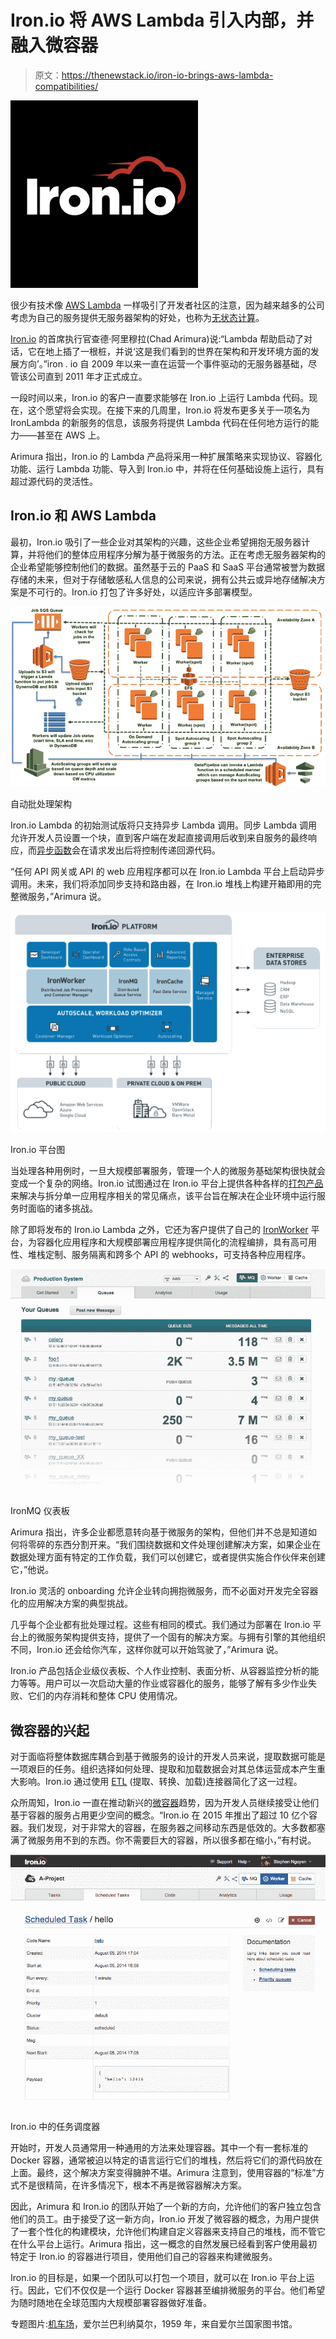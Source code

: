 # Iron.io 将 AWS Lambda 引入内部，并融入微容器

> 原文：<https://thenewstack.io/iron-io-brings-aws-lambda-compatibilities/>

![500x500_Iron_white_logo](img/54715fed2db10bc8159ad4d157ab92fe.png)

很少有技术像 [AWS Lambda](https://aws.amazon.com) 一样吸引了开发者社区的注意，因为越来越多的公司考虑为自己的服务提供无服务器架构的好处，也称为[无状态计算](https://thenewstack.io/year-ahead-stateless-computing/)。

[Iron.io](https://www.iron.io/) 的首席执行官查德·阿里穆拉(Chad Arimura)说:“Lambda 帮助启动了对话，它在地上插了一根桩，并说‘这是我们看到的世界在架构和开发环境方面的发展方向’。”iron . io 自 2009 年以来一直在运营一个事件驱动的无服务器基础，尽管该公司直到 2011 年才正式成立。

一段时间以来，Iron.io 的客户一直要求能够在 Iron.io 上运行 Lambda 代码。现在，这个愿望将会实现。在接下来的几周里，Iron.io 将发布更多关于一项名为 IronLambda 的新服务的信息，该服务将提供 Lambda 代码在任何地方运行的能力——甚至在 AWS 上。

Arimura 指出，Iron.io 的 Lambda 产品将采用一种扩展策略来实现协议、容器化功能、运行 Lambda 功能、导入到 Iron.io 中，并将在任何基础设施上运行，具有超过源代码的灵活性。

## Iron.io 和 AWS Lambda

最初，Iron.io 吸引了一些企业对其架构的兴趣，这些企业希望拥抱无服务器计算，并将他们的整体应用程序分解为基于微服务的方法。正在考虑无服务器架构的企业希望能够控制他们的数据。虽然基于云的 PaaS 和 SaaS 平台通常被誉为数据存储的未来，但对于存储敏感私人信息的公司来说，拥有公共云或异地存储解决方案是不可行的。Iron.io 打包了许多好处，以适应许多部署模型。

[![AWS Lambda Automated Batch Architecture](img/0a515d3e7802e312939ab8d04427e799.png)](https://thenewstack.io/wp-content/uploads/2016/02/SpotBatchArchitectureAutomated.png)

自动批处理架构

Iron.io Lambda 的初始测试版将只支持异步 Lambda 调用。同步 Lambda 调用允许开发人员设置一个块，直到客户端在发起直接调用后收到来自服务的最终响应，而[异步函数](https://aws.amazon.com/articles/5496117154196801)会在请求发出后将控制传递回源代码。

“任何 API 网关或 API 的 web 应用程序都可以在 Iron.io Lambda 平台上启动异步调用。未来，我们将添加同步支持和路由器，在 Iron.io 堆栈上构建开箱即用的完整微服务，”Arimura 说。

[![Iron.io Platform Diagram](img/c39148ab43ce878b37f1fef1869722d5.png)](https://thenewstack.io/wp-content/uploads/2016/02/Platform_Diagram_V5.png)

Iron.io 平台图

当处理各种用例时，一旦大规模部署服务，管理一个人的微服务基础架构很快就会变成一个复杂的网络。Iron.io 试图通过在 Iron.io 平台上提供各种各样的[打包产品](https://www.iron.io/platform/ironmq/)来解决与拆分单一应用程序相关的常见痛点，该平台旨在解决在企业环境中运行服务时面临的诸多挑战。

除了即将发布的 Iron.io Lambda 之外，它还为客户提供了自己的 [IronWorker](https://www.iron.io/platform/ironworker/) 平台，为容器化应用程序和大规模部署应用程序提供简化的流程编排，具有高可用性、堆栈定制、服务隔离和跨多个 API 的 webhooks，可支持各种应用程序。

[![IronMQ Dashboard](img/692fdeb076e4c9e6ad60577d59e84f42.png)](https://thenewstack.io/wp-content/uploads/2016/02/img8026848776023278368.png)

IronMQ 仪表板

Arimura 指出，许多企业都愿意转向基于微服务的架构，但他们并不总是知道如何将零碎的东西分割开来。“我们围绕数据和文件处理创建解决方案，如果企业在数据处理方面有特定的工作负载，我们可以创建它，或者提供实施合作伙伴来创建它，”他说。

Iron.io 灵活的 onboarding 允许企业转向拥抱微服务，而不必面对开发完全容器化的应用解决方案的典型挑战。

几乎每个企业都有批处理过程。这些有相同的模式。我们通过为部署在 Iron.io 平台上的微服务架构提供支持，提供了一个固有的解决方案。与拥有引擎的其他组织不同，Iron.io 还会给你汽车，这样你就可以开始驾驶了，”Arimura 说。

Iron.io 产品包括企业级仪表板、个人作业控制、表面分析、从容器监控分析的能力等等。用户可以一次启动大量的作业或容器化的服务，能够了解有多少作业失败、它们的内存消耗和整体 CPU 使用情况。

## 微容器的兴起

对于面临将整体数据库耦合到基于微服务的设计的开发人员来说，提取数据可能是一项艰巨的任务。组织选择如何处理、提取和加载数据会对其总体运营成本产生重大影响。Iron.io 通过使用 [ETL](https://docs.oracle.com/cd/E41507_01/epm91pbr3/eng/epm/penw/concept_UnderstandingETLinEPM-99113c.html) (提取、转换、加载)连接器简化了这一过程。

众所周知，Iron.io 一直在推动新兴的[微容器](https://thenewstack.io/microcontainers-iron-ios-new-hack-shrink-docker-containers/)趋势，因为开发人员继续接受让他们基于容器的服务占用更少空间的概念。“Iron.io 在 2015 年推出了超过 10 亿个容器。我们发现，对于非常大的容器，在服务器之间移动东西是低效的。大多数都塞满了微服务用不到的东西。你不需要巨大的容器，所以很多都在缩小，”有村说。

[![Task Scheduler in Iron.io](img/2c93c904cb01f1c9d1954a2b0b073540.png)](https://thenewstack.io/wp-content/uploads/2016/02/step5.png)

Iron.io 中的任务调度器

开始时，开发人员通常用一种通用的方法来处理容器。其中一个有一套标准的 Docker 容器，通常被迫以特定的语言运行它们的堆栈，然后将它们的源代码放在上面。最终，这个解决方案变得臃肿不堪。Arimura 注意到，使用容器的“标准”方式不是很精简，在许多情况下，根本不再是微容器解决方案。

因此，Arimura 和 Iron.io 的团队开始了一个新的方向，允许他们的客户独立包含他们的员工。由于接受了这一新方向，Iron.io 开发了微容器的概念，为用户提供了一套个性化的构建模块，允许他们构建自定义容器来支持自己的堆栈，而不管它在什么平台上运行。Arimura 指出，这一概念的自然发展已经看到客户使用最初特定于 Iron.io 的容器进行项目，使用他们自己的容器来构建微服务。

Iron.io 的目标是，如果一个团队可以打包一个项目，就可以在 Iron.io 平台上运行。因此，它们不仅仅是一个运行 Docker 容器甚至编排微服务的平台。他们希望为随时随地在全球范围内大规模部署容器做好准备。

专题图片:[机车场](https://www.flickr.com/photos/nlireland/16618218853/)，爱尔兰巴利纳莫尔，1959 年，来自爱尔兰国家图书馆。

<svg xmlns:xlink="http://www.w3.org/1999/xlink" viewBox="0 0 68 31" version="1.1"><title>Group</title> <desc>Created with Sketch.</desc></svg>